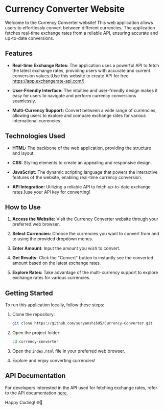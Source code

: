 # Currency Converter Website

Welcome to the Currency Converter website! This web application allows users to effortlessly convert between different currencies. The application fetches real-time exchange rates from a reliable API, ensuring accurate and up-to-date conversions.

## Features

- **Real-time Exchange Rates:** The application uses a powerful API to fetch the latest exchange rates, providing users with accurate and current conversion values.(Use this website to create API for free https://app.exchangerate-api.com/)

- **User-Friendly Interface:** The intuitive and user-friendly design makes it easy for users to navigate and perform currency conversions seamlessly.

- **Multi-Currency Support:** Convert between a wide range of currencies, allowing users to explore and compare exchange rates for various international currencies.

## Technologies Used

- **HTML:** The backbone of the web application, providing the structure and layout.

- **CSS:** Styling elements to create an appealing and responsive design.

- **JavaScript:** The dynamic scripting language that powers the interactive features of the website, enabling real-time currency conversion.

- **API Integration:** Utilizing a reliable API to fetch up-to-date exchange rates.[use your API key for converting]

## How to Use

1. **Access the Website:** Visit the Currency Converter website through your preferred web browser.

2. **Select Currencies:** Choose the currencies you want to convert from and to using the provided dropdown menus.

3. **Enter Amount:** Input the amount you wish to convert.

4. **Get Results:** Click the "Convert" button to instantly see the converted amount based on the latest exchange rates.

5. **Explore Rates:** Take advantage of the multi-currency support to explore exchange rates for various currencies.

## Getting Started

To run this application locally, follow these steps:

1. Clone the repository:

   ```bash
   git clone https://github.com/suryansh1605/Currency-Converter.git
   ```

2. Open the project folder:

   ```bash
   cd currency-converter
   ```

3. Open the `index.html` file in your preferred web browser.

4. Explore and enjoy converting currencies!

## API Documentation

For developers interested in the API used for fetching exchange rates, refer to the API documentation [here](https://app.exchangerate-api.com).

Happy Coding! 🌐💱
